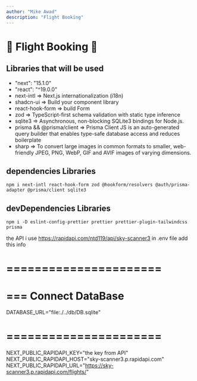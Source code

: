 ```yaml
---
author: "Mike Awad"
description: "Flight Booking"
---
```


# 🛫 Flight Booking 🛬

## Libraries that will be used

- "next": "15.1.0"
- "react": "^19.0.0"
- next-intl => Next.js internationalization (i18n)
- shadcn-ui => Build your component library
- react-hook-form => build Form
- zod => TypeScript-first schema validation with static type inference
- sqlite3 => Asynchronous, non-blocking SQLite3 bindings for Node.js.
- prisma && @prisma/client => Prisma Client JS is an auto-generated query builder that enables type-safe database access and reduces boilerplate
- sharp => To convert large images in common formats to smaller, web-friendly JPEG, PNG, WebP, GIF and AVIF images of varying dimensions.

## dependencies Libraries

```Js
npm i next-intl react-hook-form zod @hookform/resolvers @auth/prisma-adapter @prisma/client sqlite3
```

## devDependencies Libraries

```Js
npm i -D eslint-config-prettier prettier prettier-plugin-tailwindcss prisma
```

the API i use
https://rapidapi.com/ntd119/api/sky-scanner3
in .env file add this info

# ======================

# === Connect DataBase

DATABASE_URL="file:./../db/DB.sqlite"

# ======================

NEXT_PUBLIC_RAPIDAPI_KEY="the key from API"
NEXT_PUBLIC_RAPIDAPI_HOST="sky-scanner3.p.rapidapi.com"
NEXT_PUBLIC_RAPIDAPI_URL="https://sky-scanner3.p.rapidapi.com/flights/"
